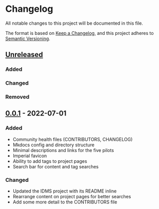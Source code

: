 # Changelog
All notable changes to this project will be documented in this file.

The format is based on [Keep a Changelog](https://keepachangelog.com/en/1.0.0/),
and this project adheres to [Semantic Versioning](https://semver.org/spec/v2.0.0.html).

## [Unreleased]


### Added

  
### Changed


### Removed

## [0.0.1] - 2022-07-01
### Added
- Community health files (CONTRIBUTORS, CHANGELOG)
- Mkdocs config and directory structure
- Minimal descriptions and links for the five pilots
- Imperial favicon
- Ability to add tags to project pages
- Search bar for content and tag searches

### Changed
- Updated the IDMS project with its README inline
- Rearrange content on project pages for better searches
- Add some more detail to the CONTRIBUTORS file

[Unreleased]: https://github.com/ImperialCollegeLondon/ReCoDE-home/compare/v0.0.1...HEAD
[0.0.1]: https://github.com/ImperialCollegeLondon/ReCoDE-home/releases/tag/v0.0.1